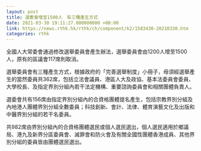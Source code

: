 ```yaml
---
layout: post
title: 選委會增至1500人　有三種產生方式
date: 2021-03-30 19:11:27.000000000 +08:00
link: https://news.rthk.hk/rthk/ch/component/k2/1583430-20210330.htm
categories: rthk
---
```


全國人大常委會通過修改選舉委員會產生辦法，選舉委員會由1200人增至1500人，原有的區議會117席則取消。

選舉委員會有三種產生方式，根據政府的「完善選舉制度」小冊子，毋須經選舉產生的當然委員共362席，包括立法會議員、港區人大及政協、基本法委員會委員、大學校長、及指定界別分組內若干法定機構、重要諮詢委員會和相關團體負責人。

選委會共有156席由指定界別分組內的合資格團體提名產生，包括宗教界別分組及內地港人團體界別分組全數委員；科技創新、會計、法律、體育演藝文化及出版和中醫界別分組的若干名委員。

共982席由界別分組內的合資格團體選民或個人選民選出，個人選民適用於鄉議局、港九及新界分區委員會、滅罪會和防火會及有關全國性團體香港成員、其他界別分組的委員皆由團體選民選出。
